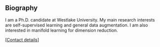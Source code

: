 ## Biography

I am a Ph.D. candidate at Westlake University. My main research interests are self-supervised learning and general data augmentation. I am also interested in manifold learning for dimension reduction.

[[Contact details](lisiyuan@westlake.edu.cn)]
